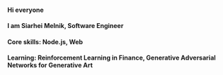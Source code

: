 #### Hi everyone
#### I am Siarhei Melnik, Software Engineer
#### Core skills: Node.js, Web
#### Learning: Reinforcement Learning in Finance, Generative Adversarial Networks for Generative Art
